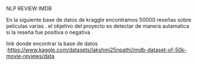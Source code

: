 NLP REVIEW IMDB


En la siguiente base de datos de kraggle encontramos 50000 reseñas sobre peliculas varias . el objetivo del proyecto es detectar de manera autamatica si la reseña fue positiva o negativa

link donde encontrar la base de datos :https://www.kaggle.com/datasets/lakshmi25npathi/imdb-dataset-of-50k-movie-reviews/data
